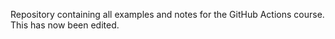 Repository containing all examples and notes for the GitHub Actions course.  This has now been edited.
